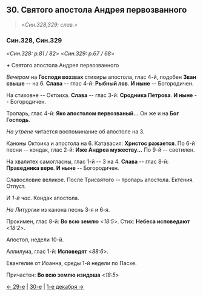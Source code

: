 
## 30. Святого апостола Андрея первозванного

> <*Син.328,329: слав.*>

### Син.328, Син.329

<*Син.328: p.81 / 82*>
<*Син.329: p.67 / 68*>

**+** Святого апостола Андрея первозванного

*Вечером* на **Господи воззвах** стихиры апостола, глас 4-й, подобен **Зван свыше** -- на 6.
**Слава** -- глас 4-й: **Рыбный лов**. 
**И ныне** -- Богородичен. 

На стиховне -- Октоиха. 
**Слава** -- глас 3-й: **Сродника Петрова**.
**И ныне** -- Богородичен. 

Тропарь, глас 4-й: **Яко апостолом первозваный...** 
Он же и на **Бог Господь**. 

*На утрене* читается воспоминание об апостоле на 3. 

Каноны Октоиха и апостола на 6. 
Катавасия: **Христос ражается**. 
По 6-й песни -- кондак, глас 2-й: **Иже Андреа мужеству...**
По 9-й -- светилен. 

На хвалитех самогласны, глас 1-й -- 3 на 4. 
**Слава** -- глас 8-й: **Праведника вере**. 
**И ныне** -- Богородичен. 

Славословие великое. После Трисвятого -- тропарь апостола. 
Ектения. Отпуст.

И *1-й час*. Кондак апостола. 

*На Литургии* из канона песнь 3-я и 6-я. 

Прокимен, глас 8-й: **Во всю землю** <*18:5*>.
Стих: **Небеса исповедают** <*18:2*>.

Апостол, недели 10-й.

Аллилуиа, глас 1-й: **Исповедят** <*88:6*>.

Евангелие от Иоанна, среды 1-й недели по Пасхе.

Причастен: **Во всю землю изидоша** <*18:5*>

[← 29-е](11_29_SAB.ru.md) | [30-е](README.md#30-й) | [1-е декабря →](../12_december/12_01_SAB.ru.md)
